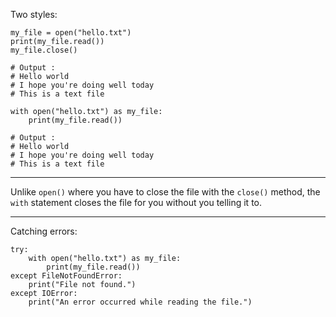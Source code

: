 

Two styles:
```
my_file = open("hello.txt")
print(my_file.read())
my_file.close()

# Output : 
# Hello world
# I hope you're doing well today
# This is a text file
```


```
with open("hello.txt") as my_file:
    print(my_file.read())

# Output : 
# Hello world
# I hope you're doing well today
# This is a text file
```

---


Unlike `open()` where you have to close the file with the `close()` method, the `with` statement closes the file for you without you telling it to.


---

Catching errors:
```
try:
    with open("hello.txt") as my_file:
        print(my_file.read())
except FileNotFoundError:
    print("File not found.")
except IOError:
    print("An error occurred while reading the file.")

```